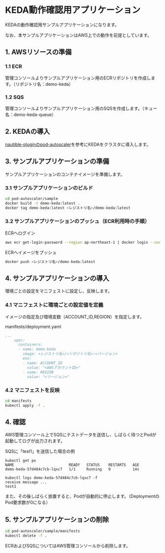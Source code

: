 # KEDA動作確認用アプリケーション

KEDAの動作確認用サンプルアプリケーションになります。

なお、本サンプルアプリケーションはAWS上での動作を前提としています。

## 1. AWSリソースの準備

### 1.1 ECR

管理コンソールよりサンプルアプリケーション用のECRリポジトリを作成します。（リポジトリ名：demo-keda）

### 1.2 SQS

管理コンソールよりサンプルアプリケーション用のSQSを作成します。（キュー名：demo-keda-queue）

## 2. KEDAの導入

[nautible-pluginのpod-autoscaler](https://github.com/nautible/nautible-plugin/tree/main/pod-autoscaler)を参考にKEDAをクラスタに導入します。

## 3. サンプルアプリケーションの準備

サンプルアプリケーションのコンテナイメージを準備します。

### 3.1 サンプルアプリケーションのビルド

```bash
cd pod-autoscaler/sample
docker build -t demo-keda:latest .
docker tag demo-keda:latest <レジストリ名>/demo-keda:latest
```

### 3.2 サンプルアプリケーションのプッシュ（ECR利用時の手順）

ECRへログイン

```bash
aws ecr get-login-password --region ap-northeast-1 | docker login --username AWS --password-stdin <レジストリ名>
```

ECRへイメージをプッシュ

```bash
docker push <レジストリ名>/demo-keda:latest
```

## 4. サンプルアプリケーションの導入

環境ごとの設定をマニフェストに設定し、反映します。

### 4.1 マニフェストに環境ごとの設定値を定義

イメージの指定及び環境変数（ACCOUNT_ID,REGION）を指定します。

manifests/deployment.yaml

```yaml
...
    spec:
      containers:
      - name: demo-keda
        image: <レジストリ名>/<リポジトリ名>:<バージョン>
        env:
        - name: ACCOUNT_ID
          value: "<AWSアカウントID>"
        - name: REGION
          value: "<リージョン>"
```

### 4.2 マニフェストを反映

```bash
cd manifests
kubectl apply -f .
```

## 4. 確認

AWS管理コンソール上でSQSにテストデータを送信し、しばらく待つとPodが起動してログが出力されます。

SQSに「test1」を送信した場合の例

```text
kubectl get po
NAME                         READY   STATUS    RESTARTS   AGE
demo-keda-57d484c7cb-lqxc7   1/1     Running   0          14s

kubectl logs demo-keda-57d484c7cb-lqxc7 -f
receive message ...
test1
```

また、その後しばらく放置すると、Podが自動的に停止します。（DeploymentのPod要求数が0になる）

## 5. サンプルアプリケーションの削除

```bash
cd pod-autoscaler/sample/manifests
kubectl delete -f .
```

ECRおよびSQSについてはAWS管理コンソールから削除します。
